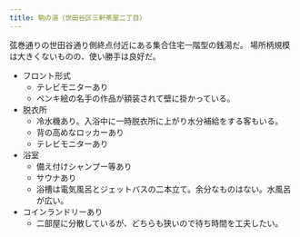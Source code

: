 ```yaml
---
title: 駒の湯（世田谷区三軒茶屋二丁目）
---
```


弦巻通りの世田谷通り側終点付近にある集合住宅一階型の銭湯だ。
場所柄規模は大きくないものの、使い勝手は良好だ。

* フロント形式
  * テレビモニターあり
  * ペンキ絵の名手の作品が額装されて壁に掛かっている。
* 脱衣所
  * 冷水機あり。入浴中に一時脱衣所に上がり水分補給をする客もいる。
  * 背の高めなロッカーあり
  * テレビモニターあり
* 浴室
  * 備え付けシャンプー等あり
  * サウナあり
  * 浴槽は電気風呂とジェットバスの二本立て。余分なものはない。水風呂が広い。
* コインランドリーあり
  * 二部屋に分散しているが、どちらも狭いので待ち時間を工夫したい。
